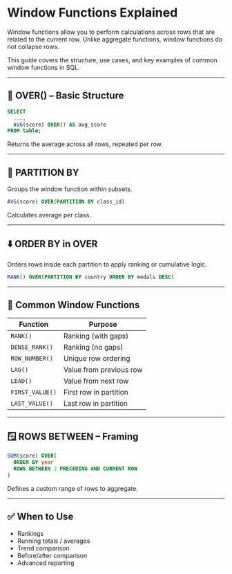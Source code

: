 # Window Functions Explained

Window functions allow you to perform calculations across rows that are related to the current row. Unlike aggregate functions, window functions do not collapse rows.

This guide covers the structure, use cases, and key examples of common window functions in SQL.

---

## 🧠 OVER() – Basic Structure

```sql
SELECT
  ...,
  AVG(score) OVER() AS avg_score
FROM table;
```

Returns the average across all rows, repeated per row.

---

## 🔀 PARTITION BY

Groups the window function within subsets.

```sql
AVG(score) OVER(PARTITION BY class_id)
```

Calculates average per class.

---

## ⬇️ ORDER BY in OVER

Orders rows inside each partition to apply ranking or cumulative logic.

```sql
RANK() OVER(PARTITION BY country ORDER BY medals DESC)
```

---

## 🔢 Common Window Functions

| Function        | Purpose                 |
| --------------- | ----------------------- |
| `RANK()`        | Ranking (with gaps)     |
| `DENSE_RANK()`  | Ranking (no gaps)       |
| `ROW_NUMBER()`  | Unique row ordering     |
| `LAG()`         | Value from previous row |
| `LEAD()`        | Value from next row     |
| `FIRST_VALUE()` | First row in partition  |
| `LAST_VALUE()`  | Last row in partition   |

---

## 🪟 ROWS BETWEEN – Framing

```sql
SUM(score) OVER(
  ORDER BY year
  ROWS BETWEEN 2 PRECEDING AND CURRENT ROW
)
```

Defines a custom range of rows to aggregate.

---

## ✅ When to Use

* Rankings
* Running totals / averages
* Trend comparison
* Before/after comparison
* Advanced reporting
